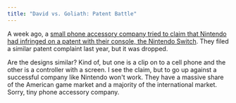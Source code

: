 ```yaml
---
title: "David vs. Goliath: Patent Battle"
---
```


A week ago, a [small phone accessory company tried to claim that Nintendo had infringed on a patent with their console, the Nintendo Switch](https://www.engadget.com/2018/05/01/nintendo-switch-wikipad-gamevice-import-investigation-patent/). They filed a similar patent complaint last year, but it was dropped.

Are the designs similar? Kind of, but one is a clip on to a cell phone and the other is a controller with a screen. I see the claim, but to go up against a successful company like Nintendo won't work. They have a massive share of the American game market and a majority of the international market. Sorry, tiny phone accessory company.
